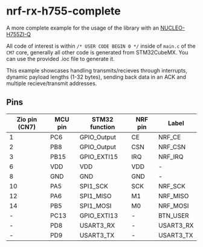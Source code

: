 # nrf-rx-h755-complete
A more complete example for the usage of the library with an [NUCLEO-H755ZI-Q](https://www.st.com/resource/en/user_manual/um2408-stm32h7-nucleo144-boards-mb1363-stmicroelectronics.pdf)

All code of interest is within `/* USER CODE BEGIN 0 */` inside of `main.c` of the `CM7` core, generally all other code is generated from STM32CubeMX. You can use the provided .ioc file to generate it.

This example showcases handling transmits/recieves through interrupts, dynamic payload lengths (1-32 bytes), sending back data in an ACK and multiple recieve/transmit addresses.

## Pins
| Zio pin (CN7) | MCU pin | STM32 function | NRF pin | Label     |
|---------------|---------|----------------|---------|-----------|
| 1             | PC6     | GPIO_Output    | CE      | NRF_CE    |
| 2             | PB8     | GPIO_Output    | CSN     | NRF_CSN   |
| 3             | PB15    | GPIO_EXTI15    | IRQ     | NRF_IRQ   |
| 6             | VDD     | VDD            | VDD     | -         |
| 8             | GND     | GND            | GND     | -         |
| 10            | PA5     | SPI1_SCK       | SCK     | NRF_SCK   |
| 12            | PA6     | SPI1_MISO      | M1      | NRF_MISO  |
| 14            | PB5     | SPI1_MOSI      | M0      | NRF_MOSI  |
| -             | PC13    | GPIO_EXTI13    | -       | BTN_USER  |
| -             | PD8     | USART3_RX      | -       | USART3_RX |
| -             | PD9     | USART3_TX      | -       | USART3_TX |
